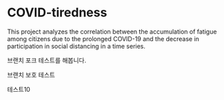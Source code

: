 # COVID-tiredness
This project analyzes the correlation between the accumulation of fatigue among citizens due to the prolonged COVID-19 and the decrease in participation in social distancing in a time series.
  
브랜치 포크 테스트를 해봅니다.

브랜치 보호 테스트

테스트10
